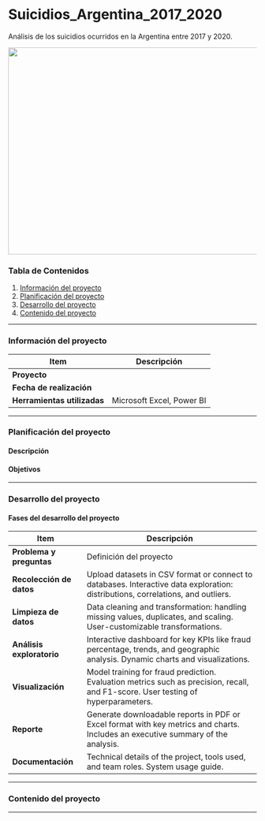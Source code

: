 # Suicidios_Argentina_2017_2020
Análisis de los suicidios ocurridos en la Argentina entre 2017 y 2020.

<p align="center">
  <img width="770" height="420" src="https://media.istockphoto.com/id/583795284/es/foto/argentina-clavada-en-el-mapa-con-bandera.jpg?s=612x612&w=0&k=20&c=yePKV1Jz8AW6kWSeCQafXnUw7qH4cgV71gvUDpP1kMQ=">
</p>

### Tabla de Contenidos
1. [Información del proyecto](#informacion-del-proyecto)
2. [Planificación del proyecto](#planificacion-del-proyecto)
3. [Desarrollo del proyecto](#desarrollo-del-proyecto)
4. [Contenido del proyecto](#contenido-del-proyecto)

---
### Información del proyecto

| Item                  | Descripción                                |
|-----------------------|--------------------------------------------|
| **Proyecto**          |                                                                 |
| **Fecha de realización**   |                                                          |
| **Herramientas utilizadas** | Microsoft Excel, Power BI                                       |

---

### Planificación del proyecto

#### Descripción

#### Objetivos

---

### Desarrollo del proyecto

#### Fases del desarrollo del proyecto

| **Item**              | **Descripción**                           |
|--------------------------|-------------------------------------------|
| **Problema y preguntas**              | Definición del proyecto |
| **Recolección de datos** | Upload datasets in CSV format or connect to databases. Interactive data exploration: distributions, correlations, and outliers. |
| **Limpieza de datos** | Data cleaning and transformation: handling missing values, duplicates, and scaling. User-customizable transformations. |
| **Análisis exploratorio**      | Interactive dashboard for key KPIs like fraud percentage, trends, and geographic analysis. Dynamic charts and visualizations. |
| **Visualización** | Model training for fraud prediction. Evaluation metrics such as precision, recall, and F1-score. User testing of hyperparameters. |
| **Reporte** | Generate downloadable reports in PDF or Excel format with key metrics and charts. Includes an executive summary of the analysis. |
| **Documentación**     | Technical details of the project, tools used, and team roles. System usage guide. |

---

### Contenido del proyecto

---

